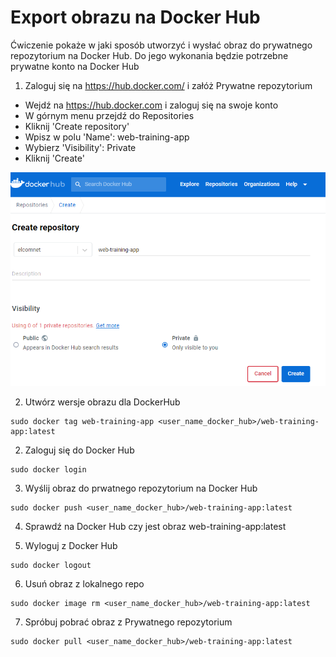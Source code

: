# Export obrazu na Docker Hub
Ćwiczenie pokaże w jaki sposób utworzyć i wysłać obraz do prywatnego repozytorium na Docker Hub.
Do jego wykonania będzie potrzebne prywatne konto na Docker Hub

1. Zaloguj się na https://hub.docker.com/ i załóż Prywatne repozytorium
- Wejdź na https://hub.docker.com i zaloguj się na swoje konto
- W górnym menu przejdź do Repositories
- Kliknij 'Create repository'
- Wpisz w polu 'Name': web-training-app
- Wybierz 'Visibility': Private
- Kliknij 'Create'

![Private Repo Docker Hub](docker_hub_private_registry.png)

2. Utwórz wersje obrazu dla DockerHub
```
sudo docker tag web-training-app <user_name_docker_hub>/web-training-app:latest
```

2. Zaloguj się do Docker Hub
```
sudo docker login
```

3. Wyślij obraz do prwatnego repozytorium na Docker Hub
```
sudo docker push <user_name_docker_hub>/web-training-app:latest
```

4. Sprawdź na Docker Hub czy jest obraz web-training-app:latest

5. Wyloguj z Docker Hub
```
sudo docker logout
```

6. Usuń obraz z lokalnego repo
```
sudo docker image rm <user_name_docker_hub>/web-training-app:latest
```

7. Spróbuj pobrać obraz z Prywatnego repozytorium
```
sudo docker pull <user_name_docker_hub>/web-training-app:latest
```
